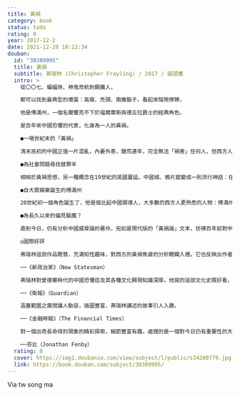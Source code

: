 ```yaml
---
title: 黃禍
category: book
status: todo
rating: 0
year: 2017-12-2
date: 2021-12-28 18:12:34
douban:
  id: "30389995"
  title: 黃禍
  subtitle: 弗瑞林 (Christopher Frayling) / 2017 / 貓頭鷹
  intro: >
    從〇〇七、蝙蝠俠、神鬼奇航到鋼鐵人，

    都可以找到最典型的壞蛋：高瘦、禿頭、兩撇鬍子，看起來陰險猙獰，

    他是傅滿州，一個名聲響亮不下於福爾摩斯與德古拉爵士的經典角色，

    是百年來中國恐懼的代表，化身為一人的黃禍。

    ●一場世紀末的「黃禍」

    清末民初的中國正值一片混亂，內憂外患，饑荒連年，完全無法「禍害」任何人，但西方人卻偏偏在這個時候把中國人看成一種威脅，理由讓人百思不解。但更讓人不解的是，這個「黃禍」思想為什麼會那麼根深蒂固，乃至到了二十一世紀的今日，中國人的形象繼續受到扭曲，屢屢受到散播電腦病毒、製造空氣汙染和操縱匯率者的指控。

    ●為社會問題尋找替罪羊

    相映於黃禍思想，另一種概念在19世紀的英國蔓延。中國城、鴉片窟變成一則流行神話：在狄更斯的筆下，鴉片館不是一個社交場所，而化身為罪惡的淵藪。這個形象影響深遠且深植人心，最終與各種對中國人的看法混合在一起：吃醋（不甘心於英國女人被中國男人娶走）、宗教恐懼（「面目可憎的神像」和「古怪」的出殯儀式）、飲食偏見（吃狗肉、貓肉和老鼠肉是不正常）和尋找替罪羊心理（為船員的大量失業、凌亂的街道和堆積如山的垃圾另找理由）。

    ●自大眾娛樂誕生的傅滿州

    20世紀初一個角色誕生了，他是個比起中國領導人，大多數的西方人更熟悉的人物：傅滿州。這個英國作家羅默筆下的反派角色，其高大的外型、狡詐聰明的特質，百年來被反覆重現：〇〇七系列的反派取材於傅滿州的不同特質，好萊塢電影中需要的東方壞蛋屢屢是傅滿州的變形。羅默當年利用「黃禍」與「中國城」想像所創造的傅滿州形象，成為跨世紀偏見的代表人物，比起抽象概念，這個視覺化的形象更容易傳播久遠。

    ●為長久以來的偏見驅魔？

    直到今日，仍有分析中國威脅論的著作，宛如是現代版的「黃禍論」文本，彷彿百年前對中國人口數量、軍事力量、經濟發展的諸多恐懼從未遠離。本書從小說、舞台劇、電視影集、電影等大眾文化切入，從對中國人的異化想像討論到恐懼東方的擬人化。直到今日，我們在無數影視文化中看見的傅滿州正是「黃禍」概念的凝結化身，是中國恐懼的最佳代表，而本書便是希望為所有冠冕堂皇的論述和娛樂十足的通俗成見「驅魔」。

    ◎國際好評

    弗瑞林這部作品聰慧，充滿知性趣味，對西方的黃禍焦慮的分析鞭闢入裡。它也反映出作者對有潛在豐饒性的題材獨具慧眼。

    ──《新政治家》（New Statesman）

    弗瑞林對愛德華時代的中國恐懼症及其各種文化顯現知識深厚。他寫的這部文化史既好看，又包含許多精彩插圖（包括古早的明信片、書籍封面、海報、電影劇照和漫畫）……弗瑞林把一段可恥的種族歧視歷史娓娓道來，又提醒我們，別以為同樣的心態已不復存在。

    ──《衛報》（Guardian）

    涵蓋範圍之廣闊讓人動容，插圖豐富，弗瑞林講述的故事引人入勝。

    ──《金融時報》（The Financial Times）

    對一個出奇長命得的現象的精彩探索，細節豐富有趣，處理的是一個對今日仍有重要性的大課題。

    ──芬比（Jonathan Fenby）
  rating: 0
  cover: https://img1.doubanio.com/view/subject/l/public/s34200779.jpg
  link: https://book.douban.com/subject/30389995/
---
```


Via tw song ma